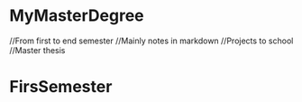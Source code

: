 # MyMasterDegree
//From first to end semester
//Mainly notes in markdown
//Projects to school
//Master thesis
# FirsSemester

